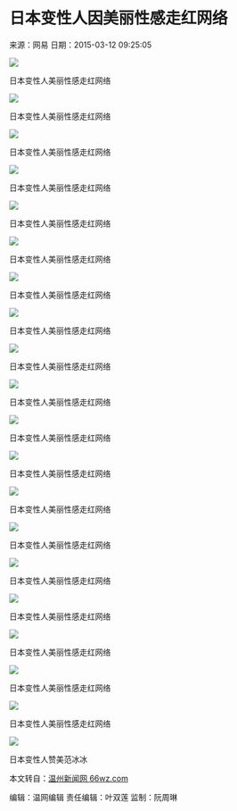 # 日本变性人因美丽性感走红网络

来源：网易
日期：2015-03-12 09:25:05

![](http://img2.cache.netease.com/photo/0003/2015-03-12/AKGCS2DH00AJ0003.jpg)

日本变性人美丽性感走红网络

![](http://img5.cache.netease.com/photo/0003/2015-03-12/AKGCS2V200AJ0003.jpg)

日本变性人美丽性感走红网络

![](http://img4.cache.netease.com/photo/0003/2015-03-12/AKGCS3FJ00AJ0003.jpg)

日本变性人美丽性感走红网络

![](http://img2.cache.netease.com/photo/0003/2015-03-12/AKGCS3T600AJ0003.jpg)

日本变性人美丽性感走红网络

![](http://img3.cache.netease.com/photo/0003/2015-03-12/AKGCS4FO00AJ0003.jpg)

日本变性人美丽性感走红网络

![](http://img5.cache.netease.com/photo/0003/2015-03-12/AKGCS4TP00AJ0003.jpg)

日本变性人美丽性感走红网络

![](http://img3.cache.netease.com/photo/0003/2015-03-12/AKGCS5HI00AJ0003.jpg)

日本变性人美丽性感走红网络

![](http://img2.cache.netease.com/photo/0003/2015-03-12/AKGCS5N800AJ0003.jpg)

日本变性人美丽性感走红网络

![](http://img5.cache.netease.com/photo/0003/2015-03-12/AKGCS5R000AJ0003.jpg)

日本变性人美丽性感走红网络

![](http://img3.cache.netease.com/photo/0003/2015-03-12/AKGCS62K00AJ0003.jpg)

日本变性人美丽性感走红网络

![](http://img6.cache.netease.com/photo/0003/2015-03-12/AKGCS66J00AJ0003.jpg)

日本变性人美丽性感走红网络

![](http://img2.cache.netease.com/photo/0003/2015-03-12/AKGCS6F400AJ0003.jpg)

日本变性人美丽性感走红网络

![](http://img6.cache.netease.com/photo/0003/2015-03-12/AKGCS6IA00AJ0003.jpg)

日本变性人美丽性感走红网络

![](http://img3.cache.netease.com/photo/0003/2015-03-12/AKGCS6P400AJ0003.jpg)

日本变性人美丽性感走红网络

![](http://img2.cache.netease.com/photo/0003/2015-03-12/AKGCS6V200AJ0003.jpg)

日本变性人美丽性感走红网络

![](http://img3.cache.netease.com/photo/0003/2015-03-12/AKGCS72B00AJ0003.jpg)

日本变性人美丽性感走红网络

![](http://img5.cache.netease.com/photo/0003/2015-03-12/AKGCS7A400AJ0003.jpg)

日本变性人美丽性感走红网络

![](http://img2.cache.netease.com/photo/0003/2015-03-12/AKGCS7G100AJ0003.jpg)

日本变性人美丽性感走红网络

![](http://img2.cache.netease.com/photo/0003/2015-03-12/AKGCS7P300AJ0003.jpg)

日本变性人美丽性感走红网络

![](http://img2.cache.netease.com/photo/0003/2015-03-12/AKGCS7S800AJ0003.jpg)

日本变性人赞美范冰冰

本文转自：[温州新闻网 66wz.com](https://www.66wz.com "温州新闻网")

编辑：温网编辑
责任编辑：叶双莲
监制：阮周琳
